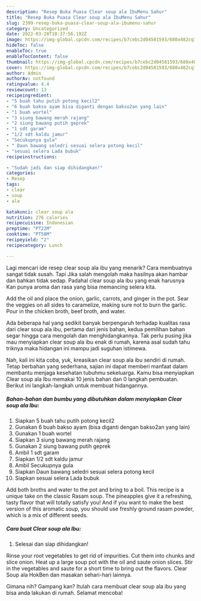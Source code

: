 ```yaml
---
description: "Resep Buka Puasa Clear soup ala IbuMenu Sahur"
title: "Resep Buka Puasa Clear soup ala IbuMenu Sahur"
slug: 2399-resep-buka-puasa-clear-soup-ala-ibumenu-sahur
category: Uncategorized
date: 2022-03-28T10:37:56.192Z
image: https://img-global.cpcdn.com/recipes/b7cebc2d04581593/680x482cq70/clear-soup-ala-ibu-foto-resep-utama.jpg
hideToc: false
enableToc: true
enableTocContent: false
thumbnail: https://img-global.cpcdn.com/recipes/b7cebc2d04581593/680x482cq70/clear-soup-ala-ibu-foto-resep-utama.jpg
cover: https://img-global.cpcdn.com/recipes/b7cebc2d04581593/680x482cq70/clear-soup-ala-ibu-foto-resep-utama.jpg
author: Admin
authorAv: notfound
ratingvalue: 4.4
reviewcount: 13
recipeingredient:
- "5 buah tahu putih potong kecil2"
- "6 buah bakso ayam bisa diganti dengan bakso2an yang lain"
- "1 buah wortel"
- "3 siung bawang merah rajang"
- "2 siung bawang putih geprek"
- "1 sdt garam"
- "1/2 sdt kaldu jamur"
- "Secukupnya gula"
- " Daun bawang seledri sesuai selera potong kecil"
- "sesuai selera Lada bubuk"
recipeinstructions:

- "Sudah jadi dan siap dihidangkan!"
categories:
- Resep
tags:
- clear
- soup
- ala

katakunci: clear soup ala 
nutrition: 276 calories
recipecuisine: Indonesian
preptime: "PT22M"
cooktime: "PT58M"
recipeyield: "2"
recipecategory: Lunch

---
```



Lagi mencari ide resep clear soup ala ibu yang menarik? Cara membuatnya sangat tidak susah. Tapi Jika salah mengolah maka hasilnya akan hambar dan bahkan tidak sedap. Padahal clear soup ala ibu yang enak harusnya Kan punya aroma dan rasa yang bisa memancing selera kita.


Add the oil and place the onion, garlic, carrots, and ginger in the pot. Sear the veggies on all sides to caramelize, making sure not to burn the garlic. Pour in the chicken broth, beef broth, and water.

Ada beberapa hal yang sedikit banyak berpengaruh terhadap kualitas rasa dari clear soup ala ibu, pertama dari jenis bahan, kedua pemilihan bahan segar hingga cara mengolah dan menghidangkannya. Tak perlu pusing jika mau menyiapkan clear soup ala ibu enak di rumah, karena asal sudah tahu triknya maka hidangan ini mampu jadi suguhan istimewa.


Nah, kali ini kita coba, yuk, kreasikan clear soup ala ibu sendiri di rumah. Tetap berbahan yang sederhana, sajian ini dapat memberi manfaat dalam membantu menjaga kesehatan tubuhmu sekeluarga. Kamu bisa menyiapkan Clear soup ala Ibu memakai 10 jenis bahan dan 0 langkah pembuatan. Berikut ini langkah-langkah untuk membuat hidangannya.

<!--inarticleads1-->

##### Bahan-bahan dan bumbu yang dibutuhkan dalam menyiapkan Clear soup ala Ibu:

1. Siapkan 5 buah tahu putih potong kecil2
1. Gunakan 6 buah bakso ayam (bisa diganti dengan bakso2an yang lain)
1. Gunakan 1 buah wortel
1. Siapkan 3 siung bawang merah rajang
1. Gunakan 2 siung bawang putih geprek
1. Ambil 1 sdt garam
1. Siapkan 1/2 sdt kaldu jamur
1. Ambil Secukupnya gula
1. Siapkan  Daun bawang seledri sesuai selera potong kecil
1. Siapkan sesuai selera Lada bubuk


Add both broths and water to the pot and bring to a boil. This recipe is a unique take on the classic Rasam soup. The pineapples give it a refreshing, tasty flavor that will totally satisfy you! And if you want to make the best version of this aromatic soup, you should use freshly ground rasam powder, which is a mix of different seeds. 

<!--inarticleads2-->

##### Cara buat Clear soup ala Ibu:


1. Selesai dan siap dihidangkan!

Rinse your root vegetables to get rid of impurities. Cut them into chunks and slice onion. Heat up a large soup pot with the oil and saute onion slices. Stir in the vegetables and saute for a short time to bring out the flavors. Clear Soup ala HokBen dan masakan sehari-hari lainnya. 

Gimana nih? Gampang kan? Itulah cara membuat clear soup ala ibu yang bisa anda lakukan di rumah. Selamat mencoba!
